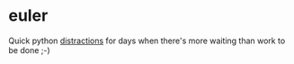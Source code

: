 # euler
Quick python [distractions](https://projecteuler.net/) for days when there's more waiting than work to be done ;-)
